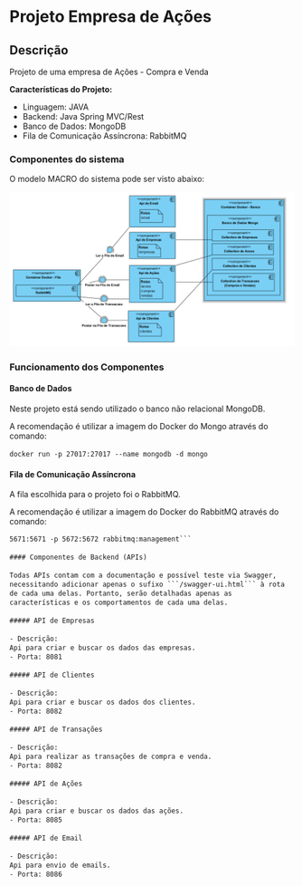 # Projeto Empresa de Ações

## Descrição

Projeto de uma empresa de Ações - Compra e Venda

**Características do Projeto:**
- Linguagem: JAVA
- Backend: Java Spring MVC/Rest
- Banco de Dados: MongoDB
- Fila de Comunicação Assíncrona: RabbitMQ

### Componentes do sistema

O modelo MACRO do sistema pode ser visto abaixo:

![alt text](https://github.com/1ucas/projeto-empresa-acoes/blob/master/prj-resources/DiagramaComponentes.png)

### Funcionamento dos Componentes

#### Banco de Dados

Neste projeto está sendo utilizado o banco não relacional MongoDB.

A recomendação é utilizar a imagem do Docker do Mongo através do comando:

```docker run -p 27017:27017 --name mongodb -d mongo```

#### Fila de Comunicação Assíncrona

A fila escolhida para o projeto foi o RabbitMQ.

A recomendação é utilizar a imagem do Docker do RabbitMQ através do comando:

```docker run -d --hostname rabbitmq --name rabbitmq-management -p 15672:15672 -p
5671:5671 -p 5672:5672 rabbitmq:management```

#### Componentes de Backend (APIs)

Todas APIs contam com a documentação e possível teste via Swagger, necessitando adicionar apenas o sufixo ```/swagger-ui.html``` à rota de cada uma delas. Portanto, serão detalhadas apenas as características e os comportamentos de cada uma delas.

##### API de Empresas

- Descrição:
Api para criar e buscar os dados das empresas.
- Porta: 8081

##### API de Clientes

- Descrição:
Api para criar e buscar os dados dos clientes.
- Porta: 8082

##### API de Transações

- Descrição:
Api para realizar as transações de compra e venda.
- Porta: 8082

##### API de Ações

- Descrição:
Api para criar e buscar os dados das ações.
- Porta: 8085

##### API de Email

- Descrição:
Api para envio de emails.
- Porta: 8086

